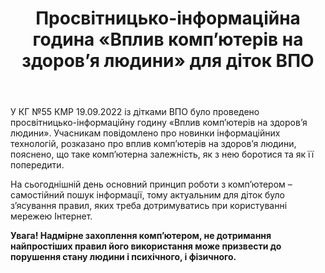 ﻿---
title: Просвітницько-інформаційна година «Вплив комп’ютерів на здоров’я людини» для діток ВПО
---

У КГ №55 КМР 19.09.2022 із дітками ВПО було проведено просвітницько-інформаційну годину «Вплив комп’ютерів на здоров’я людини». Учасникам повідомлено про новинки інформаційних технологій, розказано про вплив комп’ютерів на здоров’я людини, пояснено, що таке комп’ютерна залежність, як з нею боротися та як її попередити.

На сьогоднішній день основний принцип роботи з комп’ютером – самостійний пошук інформації, тому актуальним для діток було з’ясування правил, яких треба дотримуватись при користуванні мережею Інтернет.

**Увага! Надмірне захоплення комп’ютером, не дотримання найпростіших правил його використання може призвести до порушення стану людини і психічного, і фізичного.**

<slideshow />
